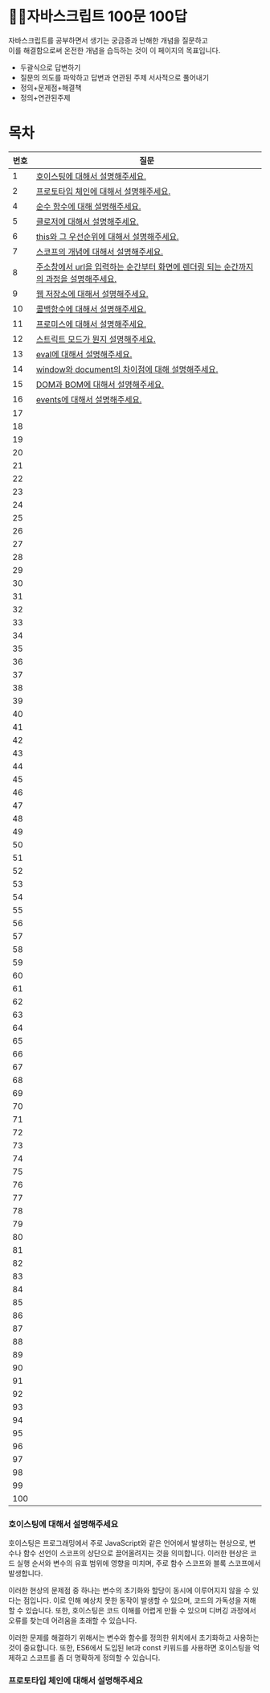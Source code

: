 # 💁‍♂️자바스크립트 100문 100답
자바스크립트를 공부하면서 생기는 궁금증과 난해한 개념을 질문하고<br>
이를 해결함으로써 온전한 개념을 습득하는 것이 이 페이지의 목표입니다.

- 두괄식으로 답변하기
- 질문의 의도를 파악하고 답변과 연관된 주제 서사적으로 풀어내기
- 정의+문제점+해결책
- 정의+연관된주제

# 목차
| 번호 | 질문 |
| --- |---|
|  1  | [호이스팅에 대해서 설명해주세요.](#호이스팅에-대해서-설명해주세요) |
|  2  | [프로토타입 체인에 대해서 설명해주세요.](#프로토타입-체인에-대해서-설명해주세요) |
|  4  | [순수 함수에 대해 설명해주세요.]() |
|  5  | [클로저에 대해서 설명해주세요.]() |
|  6  | [this와 그 우선순위에 대해서 설명해주세요.]() |
|  7  | [스코프의 개념에 대해서 설명해주세요.]() |
|  8  | [주소창에서 url을 입력하는 순간부터 화면에 렌더링 되는 순간까지의 과정을 설명해주세요.]() |
|  9  | [웹 저장소에 대해서 설명해주세요.]() |
|  10  | [콜백함수에 대해서 설명해주세요.]() |
|  11  | [프로미스에 대해서 설명해주세요.]() |
|  12  | [스트릭트 모드가 뭔지 설명해주세요.]() |
|  13  | [eval에 대해서 설명해주세요.]() |
|  14  | [window와 document의 차이점에 대해 설명해주세요.]() |
|  15  | [DOM과 BOM에 대해서 설명해주세요.]() |
|  16  | [events에 대해서 설명해주세요.]() |
|  17  | []() |
|  18  | []() |
|  19  | []() |
|  20  | []() |
|  21  | []() |
|  22  | []() |
|  23  | []() |
|  24  | []() |
|  25  | []() |
|  26  | []() |
|  27  | []() |
|  28  | []() |
|  29  | []() |
|  30  | []() |
|  31  | []() |
|  32  | []() |
|  33  | []() |
|  34  | []() |
|  35  | []() |
|  36  | []() |
|  37  | []() |
|  38  | []() |
|  39  | []() |
|  40  | []() |
|  41  | []() |
|  42  | []() |
|  43  | []() |
|  44  | []() |
|  45  | []() |
|  46  | []() |
|  47  | []() |
|  48  | []() |
|  49  | []() |
|  50  | []() |
|  51  | []() |
|  52  | []() |
|  53  | []() |
|  54  | []() |
|  55  | []() |
|  56  | []() |
|  57  | []() |
|  58  | []() |
|  59  | []() |
|  60  | []() |
|  61  | []() |
|  62  | []() |
|  63  | []() |
|  64  | []() |
|  65  | []() |
|  66  | []() |
|  67  | []() |
|  68  | []() |
|  69  | []() |
|  70  | []() |
|  71  | []() |
|  72  | []() |
|  73  | []() |
|  74  | []() |
|  75  | []() |
|  76  | []() |
|  77  | []() |
|  78  | []() |
|  79  | []() |
|  80  | []() |
|  81  | []() |
|  82  | []() |
|  83  | []() |
|  84  | []() |
|  85  | []() |
|  86  | []() |
|  87  | []() |
|  88  | []() |
|  89  | []() |
|  90  | []() |
|  91  | []() |
|  92  | []() |
|  93  | []() |
|  94  | []() |
|  95  | []() |
|  96  | []() |
|  97  | []() |
|  98  | []() |
|  99  | []() |
|  100  | []() |


### 호이스팅에 대해서 설명해주세요
호이스팅은 프로그래밍에서 주로 JavaScript와 같은 언어에서 발생하는 현상으로, 변수나 함수 선언이 스코프의 상단으로 끌어올려지는 것을 의미합니다.
이러한 현상은 코드 실행 순서와 변수의 유효 범위에 영향을 미치며, 주로 함수 스코프와 블록 스코프에서 발생합니다.

이러한 현상의 문제점 중 하나는 변수의 초기화와 할당이 동시에 이루어지지 않을 수 있다는 점입니다.
이로 인해 예상치 못한 동작이 발생할 수 있으며, 코드의 가독성을 저해할 수 있습니다.
또한, 호이스팅은 코드 이해를 어렵게 만들 수 있으며 디버깅 과정에서 오류를 찾는데 어려움을 초래할 수 있습니다.

이러한 문제를 해결하기 위해서는 변수와 함수를 정의한 위치에서 초기화하고 사용하는 것이 중요합니다.
또한, ES6에서 도입된 let과 const 키워드를 사용하면 호이스팅을 억제하고 스코프를 좀 더 명확하게 정의할 수 있습니다.

### 프로토타입 체인에 대해서 설명해주세요
